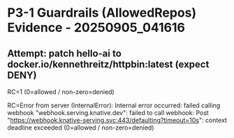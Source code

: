 # P3-1 Guardrails (AllowedRepos) Evidence - 20250905_041616

## Attempt: patch hello-ai to docker.io/kennethreitz/httpbin:latest (expect DENY)

RC=1 (0=allowed / non-zero=denied)



RC=Error from server (InternalError): Internal error occurred: failed calling webhook "webhook.serving.knative.dev": failed to call webhook: Post "https://webhook.knative-serving.svc:443/defaulting?timeout=10s": context deadline exceeded (0=allowed / non-zero=denied)


